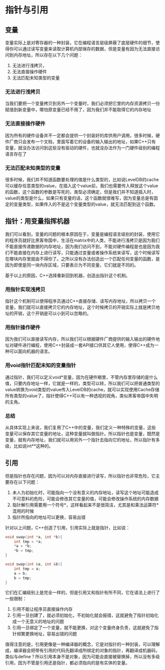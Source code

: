 # 指针与引用

## 变量
变量实际上是对寄存器的一种封装，它在编程语言层级屏蔽了底层硬件的细节，使得你可以通过读写变量来读取计算机内部保存的数据，但是变量有因为无法直接访问到内存地址，所以存在以下几个问题：
1. 无法进行浅拷贝，
2. 无法直接操作硬件
3. 无法匹配未知类型的变量


### 无法进行浅拷贝
当我们要把一个变量拷贝到另外一个变量时，我们必须把它里的内存资源拷贝一份赋值到新变量中，哪怕原变量已经不用了，因为我们并不能取得它的内存地址

### 无法直接操作硬件
因为所有的硬件设备并不一定都会提供一个封装好的库供用户调用，很多时候，硬件厂商只会发布一个文档，里面写着它的设备的输入输出的地址，如果C++只有变量，就没办法访问到这些没有驱动的硬件，也就没办法作为一门硬件级别的编程语言存在了

### 无法匹配未知类型的变量
很多时候，我们并不知道函数要处理的值是什么类型的，比如说LevelDB的cache可以缓存任意类型的value，在插入这个value前，我们也需要传入释放这个value的函数，这个函数的参数是写死的，类型必须确定，但是我们并不知道插入时，value的类型是什么，如果只有变量的话，这个函数就很难写，因为变量总是有固定的变量类型，如果传入的不是这个变量类型的value，就无法匹配到这个函数。

## 指针：用变量指挥机器

我们可以看到，变量的问题的根本原因在于，变量是编程语言级别的封装，使用它的程序员就好比黑客帝国中，生活在matrix中的人类，不能进行浅拷贝是因为我们不能直接传递数据的内存地址，因为我们访问不到，不能对硬件编程是也是因为我们不能直接在内存上进行读写，只能通过变量或者操作系统来读写，这个时候读写在哪块内存里就由不得你了。之所以没有办法创造出一个匹配任何变量的函数，是因为即使是同一块内存区域，只要表示为不同变量，它们就是不同的。

基于以上的原因，C++选择重新回到机器，创造出指针这个机制。

### 用指针实现浅拷贝
指针这个机制可以使得程序员通过C++直接存储、读写内存地址，所以拷贝一个变量，我们就可以直接拷贝它的内存地址，这个时候拷贝的开销实际上就是拷贝地址的开销，这个开销是可以小到可以忽略的。


### 用指针操作硬件
因为我们可以直接读写内存，所以我们可以根据硬件厂商提供的输入输出的硬件地址对硬件进行编程，使用C++封装成一套API接口供其它人使用，使得C++成为一种可以面向机器的语言。


### 用void指针匹配未知的变量指针
通过指针，我们可以定义void*变量，因为在硬件眼里，不管内存里存储的是什么值，只要内存地址一样，它就是一样的，类型可以转，所以我们可以把普通类型的value转换为void类型的value传入LevelDB的cache，就可以实现使用Cache存储所有类型的value了，指针使得C++可以有一种透视的视角，类似黑客帝国中失明的主角。

### 总结
从具体实现上来说，我们复用了C++中的变量，我们定义一种特殊的变量，这些变量可以保存其它变量的地址，这种变量就叫做指针。所以指针也是变量，既然是变量，就有内存地址，我们就可以用另外一个指针去指向它的地址，所以指针有多级，比如说int**这种的。

## 引用
但是指针也存在问题，因为可以对内存直接进行读写，所以指针也非常危险，它主要存在以下问题：
1. 未人为初始化时，可能指向一个没有意义的内存地址，读写这个地址可能造成不可意料的危险，可能会修改其它变量的值，可能会修改操作系统的内存数据
2. 指针解引用需要用一个符号*，这样看起来不是很简洁，尤其是和乘法运算符*混用的时候
3. 指针所指向的地址可以更换，容易出错

针对以上问题，C++创造了引用，引用实际上就是指针，比如说：

```C++
void swap(int *a, int *b){
    int tmp = *a;
    *a = *b;
    *b = tmp;
}
```

```C++
void swap(int &a, int &b){
    int tmp = a;
    a = b;
    b = tmp;
}
```
它们在汇编级别上是完全一样的，但是引用又和指针有所不同，它在语法上进行了一些限制：
1. 引用不能让程序员直接操作内存
2. 引用一旦创建了，就必须初始化，不初始化就会报错，这就避免了指针初始化成一个无意义的地址的问题
3. 引用一旦绑定了一个变量，就不能更换，对这个变量终身负责，这就避免了指针频繁更换地址，容易出错的问题

值得注意的是，引用更像是一种编译器的概念，它是对指针的一种封装，可以理解成，编译器会把带有引用的代码先翻译成所绑定的对象的指针，再翻译成机器码，类似与define？所以引用本身不是对象，因为可能会直接被替换掉，所以没有多级引用，因为不管是引用还是指针，都必须指向的是有实体的变量。